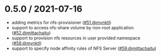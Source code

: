 0.5.0 / 2021-07-16
========================
* adding metrics for nfs-provisioner ([#51](https://github.com/openebs/dynamic-nfs-provisioner/pull/51),[@mynktl](https://github.com/mynktl))
* support to access nfs-share volume by non-root application ([#52](https://github.com/openebs/dynamic-nfs-provisioner/pull/52),[@mittachaitu](https://github.com/mittachaitu))
* support to provision nfs resources in user provided namespace ([#58](https://github.com/openebs/dynamic-nfs-provisioner/pull/58),[@mynktl](https://github.com/mynktl))
* support to specify node affinity rules of NFS Server ([#59](https://github.com/openebs/dynamic-nfs-provisioner/pull/59),[@mittachaitu](https://github.com/mittachaitu))
